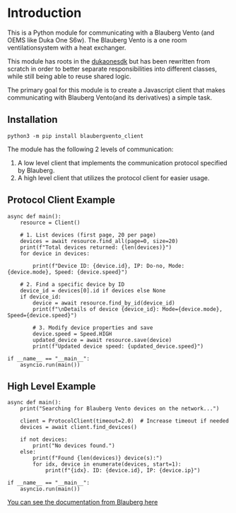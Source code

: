 # Introduction

This is a Python module for communicating with a Blauberg Vento (and OEMS like Duka One S6w).
The Blauberg Vento is a one room ventilationsystem with a heat exchanger.

This module has roots in the [dukaonesdk](https://github.com/dingusdk/dukaonesdk/blob/master/readme.md) but has been rewritten from scratch in order to better separate 
responsibilities into different classes, while still being able to reuse shared logic.

The primary goal for this module is to create a Javascript client that makes communicating with Blauberg 
Vento(and its derivatives) a simple task. 

## Installation
```
python3 -m pip install blaubergvento_client
```

The module has the following 2 levels of communication:
1. A low level client that implements the communication protocol specified by Blauberg.
2. A high level client that utilizes the protocol client for easier usage.
 
## Protocol Client Example 

```
async def main():
    resource = Client()

    # 1. List devices (first page, 20 per page)
    devices = await resource.find_all(page=0, size=20)
    print(f"Total devices returned: {len(devices)}")
    for device in devices:

        print(f"Device ID: {device.id}, IP: Do-no, Mode: {device.mode}, Speed: {device.speed}")

    # 2. Find a specific device by ID
    device_id = devices[0].id if devices else None
    if device_id:
        device = await resource.find_by_id(device_id)
        print(f"\nDetails of device {device_id}: Mode={device.mode}, Speed={device.speed}")

        # 3. Modify device properties and save
        device.speed = Speed.HIGH
        updated_device = await resource.save(device)
        print(f"Updated device speed: {updated_device.speed}")

if __name__ == "__main__":
    asyncio.run(main())
```

## High Level Example

```
async def main():
    print("Searching for Blauberg Vento devices on the network...")

    client = ProtocolClient(timeout=2.0)  # Increase timeout if needed
    devices = await client.find_devices()

    if not devices:
        print("No devices found.")
    else:
        print(f"Found {len(devices)} device(s):")
        for idx, device in enumerate(devices, start=1):
            print(f"{idx}. ID: {device.id}, IP: {device.ip}")

if __name__ == "__main__":
    asyncio.run(main())

```

[You can see the documentation from Blauberg here](https://blaubergventilatoren.de/uploads/download/b133_4_1en_01preview.pdf)

